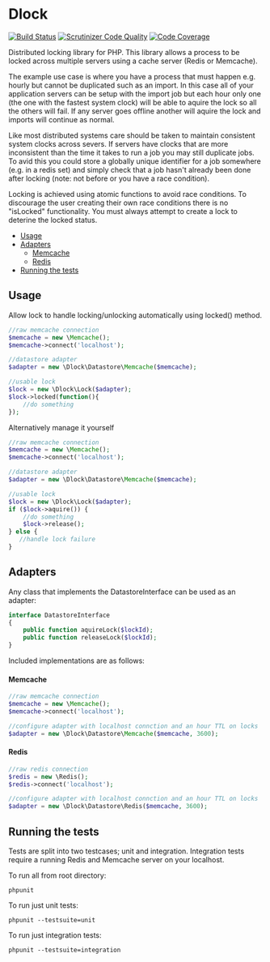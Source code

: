 Dlock
=====

[![Build Status](https://travis-ci.org/warmans/dlock.svg?branch=master)](https://travis-ci.org/warmans/dlock) [![Scrutinizer Code Quality](https://scrutinizer-ci.com/g/warmans/dlock/badges/quality-score.png?b=master)](https://scrutinizer-ci.com/g/warmans/dlock/?branch=master) [![Code Coverage](https://scrutinizer-ci.com/g/warmans/dlock/badges/coverage.png?b=master)](https://scrutinizer-ci.com/g/warmans/dlock/?branch=master)

Distributed locking library for PHP. This library allows a process to be locked across multiple servers using a cache
server (Redis or Memcache).

The example use case is where you have a process that must happen e.g. hourly but cannot be duplicated such as an
import. In this case all of your application servers can be setup with the import job but each hour only one
(the one with the fastest system clock) will be able to aquire the lock so all the others will fail. If any server
goes offline another will aquire the lock and imports will continue as normal.

Like most distributed systems care should be taken to maintain consistent system clocks across severs. If servers have
clocks that are more inconsistent than the time it takes to run a job you may still duplicate jobs. To avid this you
could store a globally unique identifier for a job somewhere (e.g. in a redis set) and simply check that a job hasn't
already been done after locking (note: not before or you have a race condition).

Locking is achieved using atomic functions to avoid race conditions. To discourage the user creating their own race
conditions there is no "isLocked" functionality. You must always attempt to create a lock to deterine the locked status.

* [Usage](#usage)
* [Adapters](#adapters)
    - [Memcache](#memcache)
    - [Redis](#redis)
* [Running the tests](#running-the-tests)

Usage
--------------

Allow lock to handle locking/unlocking automatically using locked() method.

```php
//raw memcache connection
$memcache = new \Memcache();
$memcache->connect('localhost');

//datastore adapter
$adapter = new \Dlock\Datastore\Memcache($memcache);

//usable lock
$lock = new \Dlock\Lock($adapter);
$lock->locked(function(){
    //do something
});
```

Alternatively manage it yourself

```php
//raw memcache connection
$memcache = new \Memcache();
$memcache->connect('localhost');

//datastore adapter
$adapter = new \Dlock\Datastore\Memcache($memcache);

//usable lock
$lock = new \Dlock\Lock($adapter);
if ($lock->aquire()) {
    //do something
    $lock->release();
} else {
   //handle lock failure
}
```

Adapters
----------

Any class that implements the DatastoreInterface can be used as an adapter:

```php
interface DatastoreInterface
{
    public function aquireLock($lockId);
    public function releaseLock($lockId);
}
```

Included implementations are as follows:

#### Memcache

```php
//raw memcache connection
$memcache = new \Memcache();
$memcache->connect('localhost');

//configure adapter with localhost connction and an hour TTL on locks
$adapter = new \Dlock\Datastore\Memcache($memcache, 3600);
```

#### Redis

```php
//raw redis connection
$redis = new \Redis();
$redis->connect('localhost');

//configure adapter with localhost connction and an hour TTL on locks
$adapter = new \Dlock\Datastore\Redis($memcache, 3600);
```

Running the tests
------------------
Tests are split into two testcases; unit and integration. Integration tests require a running Redis and Memcache server on your localhost.

To run all from root directory:

    phpunit

To run just unit tests:

    phpunit --testsuite=unit

To run just integration tests:

    phpunit --testsuite=integration
